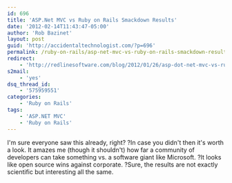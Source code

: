 ```yaml
---
id: 696
title: 'ASP.Net MVC vs Ruby on Rails Smackdown Results'
date: '2012-02-14T11:43:47-05:00'
author: 'Rob Bazinet'
layout: post
guid: 'http://accidentaltechnologist.com/?p=696'
permalink: /ruby-on-rails/asp-net-mvc-vs-ruby-on-rails-smackdown-results/
redirect:
    - 'http://redlinesoftware.com/blog/2012/01/26/asp-dot-net-mvc-vs-ruby-on-rails-smackdown-results/'
s2mail:
    - 'yes'
dsq_thread_id:
    - '575959551'
categories:
    - 'Ruby on Rails'
tags:
    - 'ASP.NET MVC'
    - 'Ruby on Rails'
---
```


I'm sure everyone saw this already, right? ?In case you didn't then it's worth a look. It amazes me (though it shouldn't) how far a community of developers can take something vs. a software giant like Microsoft. ?It looks like open source wins against corporate. ?Sure, the results are not exactly scientific but interesting all the same.